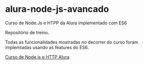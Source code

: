 # alura-node-js-avancado
Curso de Node.Js e HTPP da Alura implementado com ES6

Repositório de treino.

Todas as funcionalidades mostradas no decorrer do curso foram implemtadas usando as features do ES6.

[Curso de Node.js e HTTP Alura](https://www.alura.com.br/curso-online-nodejs-avancado)
